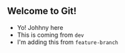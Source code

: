 ## Welcome to Git!

- Yo! Johhny here
- This is coming from `dev`
- I'm adding this from `feature-branch`